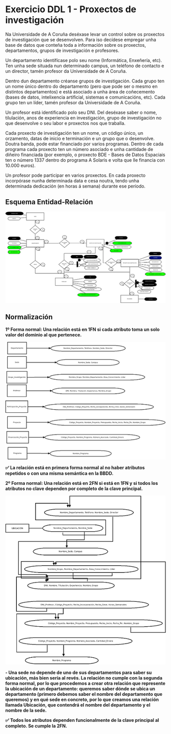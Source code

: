 # Exercicio DDL 1 - Proxectos de investigación

Na Universidade de A Coruña deséxase levar un control sobre os proxectos de investigación que se desenvolven. Para iso decídese empregar unha base de datos que conteña toda a información sobre os proxectos, departamentos, grupos de investigación e profesores.

Un departamento identifícase polo seu nome (Informática, Enxeñería, etc). Ten unha sede situada nun determinado campus, un teléfono de contacto e un director, tamén profesor da Universidade de A Coruña.

Dentro dun departamento créanse grupos de investigación. Cada grupo ten un nome único dentro do departamento (pero que pode ser o mesmo en distintos departamentos) e está asociado a unha área de coñecemento (bases de datos, intelixencia artificial, sistemas e comunicacións, etc). Cada grupo ten un líder, tamén profesor da Universidade de A Coruña.

Un profesor está identificado polo seu DNI. Del deséxase saber o nome, tilulación, anos de experiencia en investigación, grupo de investigación no que desenvolve o seu labor e proxectos nos que traballa.

Cada proxecto de investigación ten un nome, un código único, un orzamento, datas de inicio e terminación e un grupo que o desenvolve. Doutra banda, pode estar financiado por varios programas. Dentro de cada programa cada proxecto ten un número asociado e unha cantidade de diñeiro financiada (por exemplo, o proxecto BDE - Bases de Datos Espaciais ten o número 1337 dentro do programa A Solaris e volta que lle financia con 10.000 euros).

Un profesor pode participar en varios proxectos. En cada proxecto incorpórase nunha determinada data e cesa noutra, tendo unha determinada dedicación (en horas á semana) durante ese período.

## Esquema Entidad-Relación

![Imagen del esquema E-D](img/PROY-INVESTIGACION.png)

## Normalización

**1º Forma normal: Una relación está en 1FN si cada atributo toma un solo valor del dominio al que pertenece.**

![Imagen 1FN](img/P_FN.png)

**:white_check_mark: La relación está en primera forma normal al no haber atributos repetidos o con una misma semántica en la BBDD.**

**2º Forma normal: Una relación está en 2FN si está en 1FN y si todos los atributos no clave dependen por completo de la clave principal.**

![Imagen 2FN](img/S_FN.png)

**- Una sede no depende de uno de sus departamentos para saber su ubicación, más bien sería al revés. La relación no cumple con la segunda forma normal, por lo que procedemos a crear otra relación que represente la ubicación de un departamento: queremos saber dónde se ubica un departamento (primero debemos saber el nombre del departamento que queremos) y en qué sede en concreto, por lo que creamos una relación llamada Ubicación, que contendrá el nombre del departamento y el nombre de la sede.**

**:white_check_mark: Todos los atributos dependen funcionalmente de la clave principal al completo. Se cumple la 2FN.**

